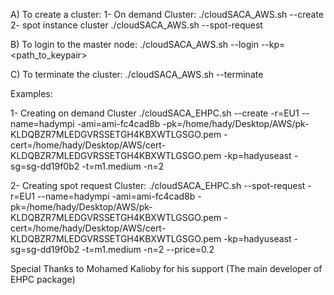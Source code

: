 A) To create a cluster:
1- On demand Cluster:
./cloudSACA_AWS.sh --create <options>
2- spot instance cluster 
./cloudSACA_AWS.sh --spot-request <options>


B) To login to the master node:
./cloudSACA_AWS.sh --login --kp=<path_to_keypair>

C) To terminate the cluster:
./cloudSACA_AWS.sh --terminate


Examples:

1- Creating on demand Cluster
./cloudSACA_EHPC.sh --create -r=EU1 --name=hadympi -ami=ami-fc4cad8b -pk=/home/hady/Desktop/AWS/pk-KLDQBZR7MLEDGVRSSETGH4KBXWTLGSGO.pem -cert=/home/hady/Desktop/AWS/cert-KLDQBZR7MLEDGVRSSETGH4KBXWTLGSGO.pem -kp=hadyuseast -sg=sg-dd19f0b2 -t=m1.medium -n=2


2- Creating spot request Cluster:
./cloudSACA_EHPC.sh --spot-request -r=EU1 --name=hadympi -ami=ami-fc4cad8b -pk=/home/hady/Desktop/AWS/pk-KLDQBZR7MLEDGVRSSETGH4KBXWTLGSGO.pem -cert=/home/hady/Desktop/AWS/cert-KLDQBZR7MLEDGVRSSETGH4KBXWTLGSGO.pem -kp=hadyuseast -sg=sg-dd19f0b2 -t=m1.medium -n=2 --price=0.2


Special Thanks to Mohamed Kalioby for his support (The main developer of EHPC package)
